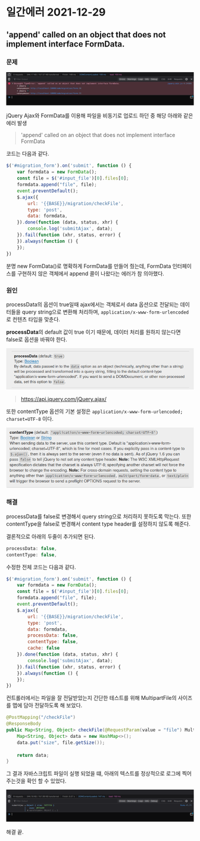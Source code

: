 # 일간에러 2021-12-29 

## 'append' called on an object that does not implement interface FormData.

### 문제 

![image-20211229092606036](https://raw.githubusercontent.com/Shane-Park/mdblog/main/devlife/todayError/20211229.assets/image-20211229092606036.png)

jQuery Ajax와 FormData를 이용해 파일을 비동기로 업로드 하던 중 해당 아래와 같은 에러 발생

> 'append' called on an object that does not implement interface FormData

코드는 다음과 같다.

```javascript
$('#migration_form').on('submit', function () {
    var formdata = new FormData();
    const file = $('#input_file')[0].files[0];
    formdata.append("file", file);
    event.preventDefault();
    $.ajax({
        url: '{{BASE}}/migration/checkFile',
        type: 'post',
        data: formdata,
    }).done(function (data, status, xhr) {
        console.log('submitAjax', data);
    }).fail(function (xhr, status, error) {
    }).always(function () {
    });
})
```

분명 new FormData()로 명확하게 FormData를 만들어 줬는데, FormData 인터페이스를 구현하지 않은 객체에서 append 콜이 나왔다는 에러가 참 의아했다.

### 원인

 processData의 옵션이 true일때 ajax에서는 객체로서 data 옵션으로 전달되는 데이터들을 query string으로 변환해 처리하며, `application/x-www-form-urlencoded` 로 컨텐츠 타입을 맞춘다.

**processData**의 default 값이 true 이기 때문에, 데이터 처리를 원하지 않는다면 false로 옵션을 바꿔야 한다.

![image-20211229093656652](https://raw.githubusercontent.com/Shane-Park/mdblog/main/devlife/todayError/20211229.assets/image-20211229093656652.png)

> https://api.jquery.com/jQuery.ajax/

또한 contentType 옵션의 기본 설정은 `application/x-www-form-urlencoded; charset=UTF-8` 이다.

![image-20211229093730775](https://raw.githubusercontent.com/Shane-Park/mdblog/main/devlife/todayError/20211229.assets/image-20211229093730775.png)

### 해결

processData를 false로 변경해서  query string으로 처리하지 못하도록 막는다. 또한 contentType을 false로 변경해서 content type header를 설정하지 않도록 해준다.

결론적으로 아래의 두줄이 추가되면 된다.

```javascript
processData: false,
contentType: false,
```

수정한 전체 코드는 다음과 같다.

```javascript
$('#migration_form').on('submit', function () {
    var formdata = new FormData();
    const file = $('#input_file')[0].files[0];
    formdata.append("file", file);
    event.preventDefault();
    $.ajax({
        url: '{{BASE}}/migration/checkFile',
        type: 'post',
        data: formdata,
        processData: false,
        contentType: false,
        cache: false
    }).done(function (data, status, xhr) {
        console.log('submitAjax', data);
    }).fail(function (xhr, status, error) {
    }).always(function () {
    });
})
```

컨트롤러에서는 파일을 잘 전달받았는지 간단한 테스트를 위해 MultipartFile의 사이즈를 맵에 담아 전달하도록 해 보았다.

```java
@PostMapping("/checkFile")
@ResponseBody
public Map<String, Object> checkFile(@RequestParam(value = "file") MultipartFile file) {
    Map<String, Object> data = new HashMap<>();
    data.put("size", file.getSize());

    return data;
}
```

그 결과 자바스크립트 파일이 실행 되었을 떄, 아래의 텍스트를 정상적으로 로그에 찍어주는것을 확인 할 수 있었다.

![image-20211229094253124](https://raw.githubusercontent.com/Shane-Park/mdblog/main/devlife/todayError/20211229.assets/image-20211229094253124.png)

해결 끝.